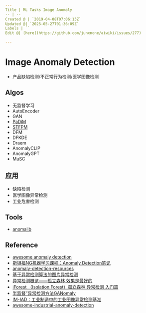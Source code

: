 ```yaml
---
Title | ML Tasks Image Anomaly
-- | --
Created @ | `2019-04-08T07:06:13Z`
Updated @| `2025-05-27T01:36:09Z`
Labels | ``
Edit @| [here](https://github.com/junxnone/aiwiki/issues/277)

---
```

# Image Anomaly Detection

- 产品缺陷检测/不正常行为检测/医学图像检测

## Algos

- 无监督学习
- AutoEncoder
- GAN
- [PaDiM](/0322_paper_PaDiM)
- [STFPM](/STFPM)
- DFM
- DFKDE
- Draem
- AnomalyCLIP
- AnomalyGPT
- MuSC



## 应用
- 缺陷检测
- 医学图像异常检测
- 工业危害检测


## Tools
- [anomalib](https://github.com/openvinotoolkit/anomalib)

## Reference

- [awesome anomaly detection](https://github.com/hoya012/awesome-anomaly-detection)
- [斯坦福NG机器学习课程：Anomaly Detection笔记](https://www.cnblogs.com/mfrbuaa/p/5219885.html)
- [anomaly-detection-resources](https://github.com/yzhao062/anomaly-detection-resources) 
- [基于异常检测算法的图片异常检测](https://zhuanlan.zhihu.com/p/45266398)
- [异常检测概览——孤立森林 效果是最好的](https://www.cnblogs.com/bonelee/p/7776711.html)
- [iForest （Isolation Forest）孤立森林 异常检测 入门篇](https://www.jianshu.com/p/5af3c66e0410)
- [半监督”异常检测方法GANomaly](https://zhuanlan.zhihu.com/p/47832951) 
- [IM-IAD：工业制造中的工业图像异常检测基准](https://blog.csdn.net/m0_63828250/article/details/136891730)
- [awesome-industrial-anomaly-detection](https://github.com/M-3LAB/awesome-industrial-anomaly-detection)
